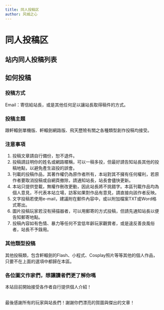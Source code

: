 ```yaml
---
title: 同人投稿区
author: 风城之心
---
```


# 同人投稿区

## 站内同人投稿列表



## 如何投稿
### 投稿方式
Email：寄信給站長，或是其他任何足以讓站長取得稿件的方式。

### 投稿主題
跟軒轅劍單機版、軒轅劍網路版、飛天歷險有關之各種類型創作投稿均接受。

### 注意事項
1. 投稿文章請自行備份，恕不退件。
2. 投稿請註明你的姓名或網路暱稱，可以一稿多投，但最好請告知站長其他的投稿地點，以避免產生盜投的誤會。
3. 刊載的投稿作品，其著作權仍為原作者所有，本站對其不擁有任何權利，若原作者要取消投稿或自網頁撤除，請通知站長，站長會儘快更新。
4. 本站只提供登載，無權作刪改更動，因此站長將不挑錯字。本區刊載作品均為個人意見，不代表本站立場，訪客如果對作品有意見，請直接向該作者反映。
5. 文字投稿若使用e-mail，建議附在郵件內容中，或以附加檔案TXT或Word格式寄出。
6. 圖片投稿玩家若沒有掃描器者，可以用郵寄的方式投稿，但請先通知站長以便告知郵寄地點。
7. 投稿內容如有色情、暴力等任何不宜低年齡玩家觀賞者，或是違反善良風俗者，站長不予錄用。

### 其他類型投稿
其他投稿類，包含軒轅劍的Flash、小程式、Cosplay照片等等其他的個人作品，只要不在上面的選項中都歸在本區。

### 各位圖文作家們，想讓讀者們更了解你嗎
本站目前開始接受各作者自行提供個人介紹！<br>




<br>
最後感謝所有的玩家與站長們！謝謝你們漂亮的賀圖與傑出的文章！
